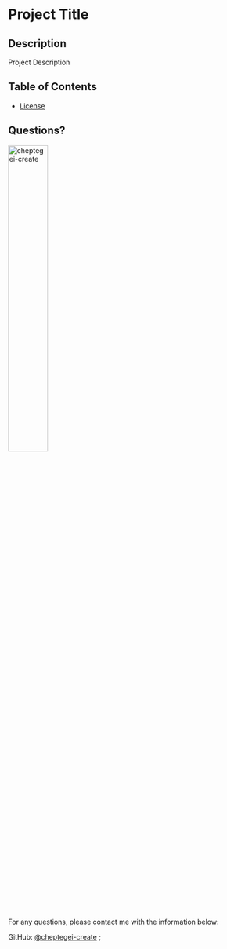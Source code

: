 # Project Title

  
  
  ## Description 
   

  Project Description
    
  ## Table of Contents
  * [License](#license) 
     
     
    
    
    
    
    
  ## Questions?
  <img src="https://avatars.githubusercontent.com/u/62003975?v=4" alt="cheptegei-create" width="40%" />
  
  For any questions, please contact me with the information below:
 
  GitHub: [@cheptegei-create](https://api.github.com/users/cheptegei-create)
  ;
    
  